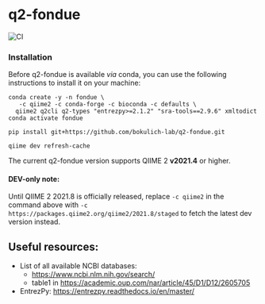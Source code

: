 # q2-fondue 
![CI](https://github.com/bokulich-lab/q2-fondue/actions/workflows/ci.yml/badge.svg)

### Installation

Before q2-fondue is available *via* conda, you can use the following instructions to install it on your machine:

```shell
conda create -y -n fondue \
   -c qiime2 -c conda-forge -c bioconda -c defaults \
  qiime2 q2cli q2-types "entrezpy>=2.1.2" "sra-tools==2.9.6" xmltodict
conda activate fondue

pip install git+https://github.com/bokulich-lab/q2-fondue.git

qiime dev refresh-cache
```

The current q2-fondue version supports QIIME 2 **v2021.4** or higher.

#### DEV-only note:
Until QIIME 2 2021.8 is officially released, replace `-c qiime2` in the command above with
`-c https://packages.qiime2.org/qiime2/2021.8/staged` to fetch the latest dev version instead.

## Useful resources:
* List of all available NCBI databases: 
  - https://www.ncbi.nlm.nih.gov/search/
  - table1 in https://academic.oup.com/nar/article/45/D1/D12/2605705
* EntrezPy: https://entrezpy.readthedocs.io/en/master/
